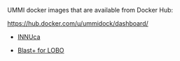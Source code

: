 UMMI docker images that are available from Docker Hub:

<https://hub.docker.com/u/ummidock/dashboard/>

* [INNUca](https://github.com/B-UMMI/docker-images/tree/master/innuca)

* [Blast+ for LOBO](https://github.com/B-UMMI/docker-images/tree/master/blast)
